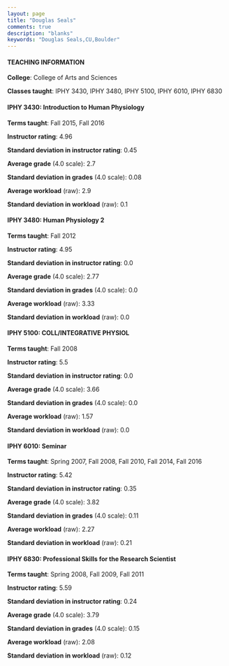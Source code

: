 ```yaml
---
layout: page
title: "Douglas Seals" 
comments: true
description: "blanks"
keywords: "Douglas Seals,CU,Boulder"
---
```

<head>
<script src="https://ajax.googleapis.com/ajax/libs/jquery/2.1.3/jquery.min.js"></script>
<script src="https://dl.dropboxusercontent.com/s/pc42nxpaw1ea4o9/highcharts.js?dl=0"></script>
<!-- <script src="../assets/js/highcharts.js"></script> -->
<style type="text/css">@font-face {
	font-family: "Bebas Neue";
	src: url(https://www.filehosting.org/file/details/544349/BebasNeue Regular.otf) format("opentype");
	}
	h1.Bebas { 
		font-family: "Bebas Neue", Verdana, Tahoma;
	}
</style>
</head>
	   
#### TEACHING INFORMATION

**College**: College of Arts and Sciences

**Classes taught**: IPHY 3430, IPHY 3480, IPHY 5100, IPHY 6010, IPHY 6830

#### IPHY 3430: Introduction to Human Physiology

**Terms taught**: Fall 2015, Fall 2016

**Instructor rating**: 4.96

**Standard deviation in instructor rating**: 0.45

**Average grade** (4.0 scale): 2.7

**Standard deviation in grades** (4.0 scale): 0.08

**Average workload** (raw): 2.9

**Standard deviation in workload** (raw): 0.1

#### IPHY 3480: Human Physiology 2

**Terms taught**: Fall 2012

**Instructor rating**: 4.95

**Standard deviation in instructor rating**: 0.0

**Average grade** (4.0 scale): 2.77

**Standard deviation in grades** (4.0 scale): 0.0

**Average workload** (raw): 3.33

**Standard deviation in workload** (raw): 0.0

#### IPHY 5100: COLL/INTEGRATIVE PHYSIOL

**Terms taught**: Fall 2008

**Instructor rating**: 5.5

**Standard deviation in instructor rating**: 0.0

**Average grade** (4.0 scale): 3.66

**Standard deviation in grades** (4.0 scale): 0.0

**Average workload** (raw): 1.57

**Standard deviation in workload** (raw): 0.0

#### IPHY 6010: Seminar

**Terms taught**: Spring 2007, Fall 2008, Fall 2010, Fall 2014, Fall 2016

**Instructor rating**: 5.42

**Standard deviation in instructor rating**: 0.35

**Average grade** (4.0 scale): 3.82

**Standard deviation in grades** (4.0 scale): 0.11

**Average workload** (raw): 2.27

**Standard deviation in workload** (raw): 0.21

#### IPHY 6830: Professional Skills for the Research Scientist

**Terms taught**: Spring 2008, Fall 2009, Fall 2011

**Instructor rating**: 5.59

**Standard deviation in instructor rating**: 0.24

**Average grade** (4.0 scale): 3.79

**Standard deviation in grades** (4.0 scale): 0.15

**Average workload** (raw): 2.08

**Standard deviation in workload** (raw): 0.12

